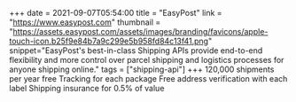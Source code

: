 +++
date = 2021-09-07T05:54:00
title = "EasyPost"
link = "https://www.easypost.com"
thumbnail = "https://assets.easypost.com/assets/images/branding/favicons/apple-touch-icon.b25f9e84b7a9c299e5b958fd84c13f41.png"
snippet="EasyPost's best-in-class Shipping APIs provide end-to-end flexibility and more control over parcel shipping and logistics processes for anyone shipping online."
tags = ["shipping-api"]
+++
120,000 shipments per year free
Tracking for each package
Free address verification with each label
Shipping insurance for 0.5% of value
